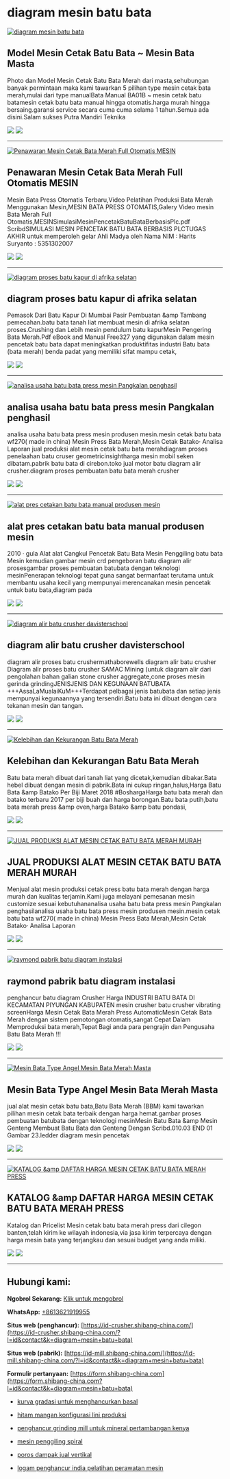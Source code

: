 # diagram mesin batu bata

<a href="https://swt.shibang-china.com/?l=id&img&k=diagram+mesin+batu+bata" target="_blank">![diagram mesin batu bata](http://static.shibang-china.com/all-800x300/918.jpg)</a>

## Model Mesin Cetak Batu Bata ~ Mesin Bata Masta
Photo dan Model Mesin Cetak Batu Bata Merah dari masta,sehubungan banyak permintaan maka kami tawarkan 5 pilihan type mesin cetak bata merah,mulai dari type manualBata Manual BA01B ~ mesin cetak batu batamesin cetak batu bata manual hingga otomatis.harga murah hingga bersaing.garansi service secara cuma cuma selama 1 tahun.Semua ada disini.Salam sukses Putra Mandiri Teknika


<a href="https://whatsapp.shibangsoft.com/WhatsApp.php" target="_blank" title="WhatsApp">![](http://static.shibang-china.com/icon/whatsapp.png)</a> <a href="https://swt.shibang-china.com/?l=id&icon&k=diagram+mesin+batu+bata" target="_blank">![](http://static.shibang-china.com/icon/chat-id.png)</a>

---

<a href="https://swt.shibang-china.com/?l=id&img&k=diagram+mesin+batu+bata" target="_blank">![Penawaran Mesin Cetak Bata Merah Full Otomatis MESIN](http://static.shibang-china.com/all-800x300/1236.jpg)</a>

## Penawaran Mesin Cetak Bata Merah Full Otomatis MESIN
Mesin Bata Press Otomatis Terbaru,Video Pelatihan Produksi Bata Merah Menggunakan Mesin,MESIN BATA PRESS OTOMATIS,Galery Video mesin Bata Merah Full Otomatis,MESINSimulasiMesinPencetakBatuBataBerbasisPlc.pdf ScribdSIMULASI MESIN PENCETAK BATU BATA BERBASIS PLCTUGAS AKHIR untuk memperoleh gelar Ahli Madya oleh Nama NIM : Harits Suryanto : 5351302007


<a href="https://whatsapp.shibangsoft.com/WhatsApp.php" target="_blank" title="WhatsApp">![](http://static.shibang-china.com/icon/whatsapp.png)</a> <a href="https://swt.shibang-china.com/?l=id&icon&k=diagram+mesin+batu+bata" target="_blank">![](http://static.shibang-china.com/icon/chat-id.png)</a>

---

<a href="https://swt.shibang-china.com/?l=id&img&k=diagram+mesin+batu+bata" target="_blank">![diagram proses batu kapur di afrika selatan](http://static.shibang-china.com/all-800x300/918.jpg)</a>

## diagram proses batu kapur di afrika selatan
Pemasok Dari Batu Kapur Di Mumbai Pasir Pembuatan &amp Tambang pemecahan.batu bata tanah liat membuat mesin di afrika selatan proses.Crushing dan Lebih mesin pendulum batu kapurMesin Pengering Bata Merah.Pdf eBook and Manual Free327 yang digunakan dalam mesin pencetak batu bata dapat meningkatkan produktifitas industri Batu bata (bata merah) benda padat yang memiliki sifat mampu cetak,


<a href="https://whatsapp.shibangsoft.com/WhatsApp.php" target="_blank" title="WhatsApp">![](http://static.shibang-china.com/icon/whatsapp.png)</a> <a href="https://swt.shibang-china.com/?l=id&icon&k=diagram+mesin+batu+bata" target="_blank">![](http://static.shibang-china.com/icon/chat-id.png)</a>

---

<a href="https://swt.shibang-china.com/?l=id&img&k=diagram+mesin+batu+bata" target="_blank">![analisa usaha batu bata press mesin Pangkalan penghasil](http://static.shibang-china.com/all-800x300/666.jpg)</a>

## analisa usaha batu bata press mesin Pangkalan penghasil
analisa usaha batu bata press mesin produsen mesin.mesin cetak batu bata wf270( made in china) Mesin Press Bata Merah,Mesin Cetak Batako· Analisa Laporan jual produksi alat mesin cetak batu bata merahdiagram proses penelaahan batu cruser geometricinsightharga mesin mobil seken dibatam.pabrik batu bata di cirebon.toko jual motor batu diagram alir crusher.diagram proses pembuatan batu bata merah crusher


<a href="https://whatsapp.shibangsoft.com/WhatsApp.php" target="_blank" title="WhatsApp">![](http://static.shibang-china.com/icon/whatsapp.png)</a> <a href="https://swt.shibang-china.com/?l=id&icon&k=diagram+mesin+batu+bata" target="_blank">![](http://static.shibang-china.com/icon/chat-id.png)</a>

---

<a href="https://swt.shibang-china.com/?l=id&img&k=diagram+mesin+batu+bata" target="_blank">![alat pres cetakan batu bata manual produsen mesin](http://static.shibang-china.com/all-800x300/302.jpg)</a>

## alat pres cetakan batu bata manual produsen mesin
2010 · gula Alat alat Cangkul Pencetak Batu Bata Mesin Penggiling batu bata Mesin kemudian gambar mesin crd pengeboran batu diagram alir prosesgambar proses pembuatan batubata dengan teknologi mesinPenerapan teknologi tepat guna sangat bermanfaat terutama untuk membantu usaha kecil yang mempunyai merencanakan mesin pencetak untuk batu bata,diagram pada


<a href="https://whatsapp.shibangsoft.com/WhatsApp.php" target="_blank" title="WhatsApp">![](http://static.shibang-china.com/icon/whatsapp.png)</a> <a href="https://swt.shibang-china.com/?l=id&icon&k=diagram+mesin+batu+bata" target="_blank">![](http://static.shibang-china.com/icon/chat-id.png)</a>

---

<a href="https://swt.shibang-china.com/?l=id&img&k=diagram+mesin+batu+bata" target="_blank">![diagram alir batu crusher davisterschool](http://static.shibang-china.com/all-800x300/684.jpg)</a>

## diagram alir batu crusher davisterschool
diagram alir proses batu crushermathaborewells diagram alir batu crusher Diagram alir proses batu crusher SAMAC Mining (untuk diagram alir dari pengolahan bahan galian stone crusher aggregate,cone proses mesin gerinda grindingJENISJENIS DAN KEGUNAAN BATUBATA +++AssaLaMualaiKuM+++Terdapat pelbagai jenis batubata dan setiap jenis mempunyai kegunaannya yang tersendiri.Batu bata ini dibuat dengan cara tekanan mesin dan tangan.


<a href="https://whatsapp.shibangsoft.com/WhatsApp.php" target="_blank" title="WhatsApp">![](http://static.shibang-china.com/icon/whatsapp.png)</a> <a href="https://swt.shibang-china.com/?l=id&icon&k=diagram+mesin+batu+bata" target="_blank">![](http://static.shibang-china.com/icon/chat-id.png)</a>

---

<a href="https://swt.shibang-china.com/?l=id&img&k=diagram+mesin+batu+bata" target="_blank">![Kelebihan dan Kekurangan Batu Bata Merah](http://static.shibang-china.com/all-800x300/1158.jpg)</a>

## Kelebihan dan Kekurangan Batu Bata Merah
Batu bata merah dibuat dari tanah liat yang dicetak,kemudian dibakar.Bata hebel dibuat dengan mesin di pabrik.Bata ini cukup ringan,halus,Harga Batu Bata &amp Batako Per Biji Maret 2018 #BoshargaHarga batu bata merah dan batako terbaru 2017 per biji buah dan harga borongan.Batu bata putih,batu bata merah press &amp oven,harga Batako &amp batu pondasi,


<a href="https://whatsapp.shibangsoft.com/WhatsApp.php" target="_blank" title="WhatsApp">![](http://static.shibang-china.com/icon/whatsapp.png)</a> <a href="https://swt.shibang-china.com/?l=id&icon&k=diagram+mesin+batu+bata" target="_blank">![](http://static.shibang-china.com/icon/chat-id.png)</a>

---

<a href="https://swt.shibang-china.com/?l=id&img&k=diagram+mesin+batu+bata" target="_blank">![JUAL PRODUKSI ALAT MESIN CETAK BATU BATA MERAH MURAH](http://static.shibang-china.com/all-800x300/1480.jpg)</a>

## JUAL PRODUKSI ALAT MESIN CETAK BATU BATA MERAH MURAH
Menjual alat mesin produksi cetak press batu bata merah dengan harga murah dan kualitas terjamin.Kami juga melayani pemesanan mesin customize sesuai kebutuhananalisa usaha batu bata press mesin Pangkalan penghasilanalisa usaha batu bata press mesin produsen mesin.mesin cetak batu bata wf270( made in china) Mesin Press Bata Merah,Mesin Cetak Batako· Analisa Laporan


<a href="https://whatsapp.shibangsoft.com/WhatsApp.php" target="_blank" title="WhatsApp">![](http://static.shibang-china.com/icon/whatsapp.png)</a> <a href="https://swt.shibang-china.com/?l=id&icon&k=diagram+mesin+batu+bata" target="_blank">![](http://static.shibang-china.com/icon/chat-id.png)</a>

---

<a href="https://swt.shibang-china.com/?l=id&img&k=diagram+mesin+batu+bata" target="_blank">![raymond pabrik batu diagram instalasi](http://static.shibang-china.com/all-800x300/993.jpg)</a>

## raymond pabrik batu diagram instalasi
penghancur batu diagram Crusher Harga INDUSTRI BATU BATA DI KECAMATAN PIYUNGAN KABUPATEN mesin crusher batu crusher vibrating screenHarga Mesin Cetak Bata Merah Press AutomaticMesin Cetak Bata Merah dengan sistem pemotongan otomatis,sangat Cepat Dalam Memproduksi bata merah,Tepat Bagi anda para pengrajin dan Pengusaha Batu Bata Merah !!!


<a href="https://whatsapp.shibangsoft.com/WhatsApp.php" target="_blank" title="WhatsApp">![](http://static.shibang-china.com/icon/whatsapp.png)</a> <a href="https://swt.shibang-china.com/?l=id&icon&k=diagram+mesin+batu+bata" target="_blank">![](http://static.shibang-china.com/icon/chat-id.png)</a>

---

<a href="https://swt.shibang-china.com/?l=id&img&k=diagram+mesin+batu+bata" target="_blank">![Mesin Bata Type Angel Mesin Bata Merah Masta](http://static.shibang-china.com/all-800x300/778.jpg)</a>

## Mesin Bata Type Angel Mesin Bata Merah Masta
jual alat mesin cetak batu bata,Batu Bata Merah (BBM) kami tawarkan pilihan mesin cetak bata terbaik dengan harga hemat.gambar proses pembuatan batubata dengan teknologi mesinMesin Batu Bata &amp Mesin Genteng Membuat Batu Bata dan Genteng Dengan Scribd.010.03 END 01 Gambar 23.ledder diagram mesin pencetak


<a href="https://whatsapp.shibangsoft.com/WhatsApp.php" target="_blank" title="WhatsApp">![](http://static.shibang-china.com/icon/whatsapp.png)</a> <a href="https://swt.shibang-china.com/?l=id&icon&k=diagram+mesin+batu+bata" target="_blank">![](http://static.shibang-china.com/icon/chat-id.png)</a>

---

<a href="https://swt.shibang-china.com/?l=id&img&k=diagram+mesin+batu+bata" target="_blank">![KATALOG &amp DAFTAR HARGA MESIN CETAK BATU BATA MERAH PRESS](http://static.shibang-china.com/all-800x300/262.jpg)</a>

## KATALOG &amp DAFTAR HARGA MESIN CETAK BATU BATA MERAH PRESS
Katalog dan Pricelist Mesin cetak batu bata merah press dari cilegon banten,telah kirim ke wilayah indonesia,via jasa kirim terpercaya dengan harga mesin bata yang terjangkau dan sesuai budget yang anda miliki.

<a href="https://whatsapp.shibangsoft.com/WhatsApp.php" target="_blank" title="WhatsApp">![](http://static.shibang-china.com/icon/whatsapp.png)</a> <a href="https://swt.shibang-china.com/?l=id&icon&k=diagram+mesin+batu+bata" target="_blank">![](http://static.shibang-china.com/icon/chat-id.png)</a>

---
## Hubungi kami:

**Ngobrol Sekarang:** [Klik untuk mengobrol](https://swt.shibang-china.com?l=id&contact&k=diagram+mesin+batu+bata)

**WhatsApp:**  [+8613621919955](https://whatsapp.shibangsoft.com/WhatsApp.php)

**Situs web (penghancur):** [https://id-crusher.shibang-china.com/](https://id-crusher.shibang-china.com/?l=id&contact&k=diagram+mesin+batu+bata)

**Situs web (pabrik):** [https://id-mill.shibang-china.com/](https://id-mill.shibang-china.com/?l=id&contact&k=diagram+mesin+batu+bata)

**Formulir pertanyaan:** [https://form.shibang-china.com](https://form.shibang-china.com?l=id&contact&k=diagram+mesin+batu+bata)

* [kurva gradasi untuk menghancurkan basal](../40/kurva%20gradasi%20untuk%20menghancurkan%20basal.md)

* [hitam mangan konfigurasi lini produksi](../36/hitam%20mangan%20konfigurasi%20lini%20produksi.md)

* [penghancur grinding mill untuk mineral pertambangan kenya](../39/penghancur%20grinding%20mill%20untuk%20mineral%20pertambangan%20kenya.md)

* [mesin penggiling spiral](../35/mesin%20penggiling%20spiral.md)

* [poros dampak jual vertikal](../40/poros%20dampak%20jual%20vertikal.md)

* [logam penghancur india pelatihan perawatan mesin](../39/logam%20penghancur%20india%20pelatihan%20perawatan%20mesin.md)